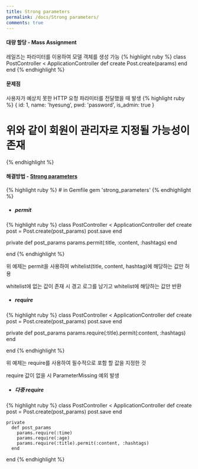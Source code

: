 ```yaml
---
title: Strong parameters
permalink: /docs/Strong parameters/
comments: true
---
```

#### 대량 할당 - Mass Assignment
레일즈는 파라미터를 이용하여 모델 객체를 생성 가능
{% highlight ruby %}
class PostController < ApplicationController
  def create
    Post.create(params)
  end
end
{% endhighlight %}
<br/>

#### 문제점
사용자가 예상치 못한 HTTP 요청 파라미터를 전달했을 때 발생
{% highlight ruby %}
  { id: 1, name: 'hyesung', pwd: 'password', is_admin: true }
  # 위와 같이 회원이 관리자로 지정될 가능성이 존재
{% endhighlight %}
<br/>

<h4> 해결방법 - <a href="https://github.com/rails/strong_parameters">Strong parameters</a></h4>
{% highlight ruby %}
  # in Gemfile
  gem 'strong_parameters'
{% endhighlight %}

* <h5>permit</h5>
{% highlight ruby %}
class PostController < ApplicationController
  def create
    post = Post.create(post_params)
    post.save
  end

  private
    def post_params
      params.permit(:title, :content, :hashtags)
    end

end
{% endhighlight %}
<p>위 예제는 permit을 사용하여 whitelist(title, content, hashtag)에 해당하는 값만 허용</p>
<p>whitelist에 없는 값이 존재 시 경고 로그를 남기고 whitelist에 해당하는 값만 반환</p>

* <h5>require</h5>
{% highlight ruby %}
class PostController < ApplicationController
  def create
    post = Post.create(post_params)
    post.save
  end

  private
    def post_params
      params.require(:title).permit(:content, :hashtags)
    end

end
{% endhighlight %}
<p>위 예제는 require를 사용하여 필수적으로 포함 할 값을 지정한 것</p>
<p>require 값이 없을 시 ParameterMissing 예외 발생</p>

  * <h5>다중 require</h5>
  {% highlight ruby %}
  class PostController < ApplicationController
    def create
      post = Post.create(post_params)
      post.save
    end

    private
      def post_params
        params.require(:time)
        params.require(:age)
        params.require(:title).permit(:content, :hashtags)
      end

  end
  {% endhighlight %}
